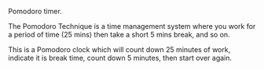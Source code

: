 Pomodoro timer.

The Pomodoro Technique is a time management system where you work for a period of time (25 mins) then take a short 5 mins break, and so on.

This is a Pomodoro clock which will count down 25 minutes of work, indicate it is break time, count down 5 minutes, then start over again.